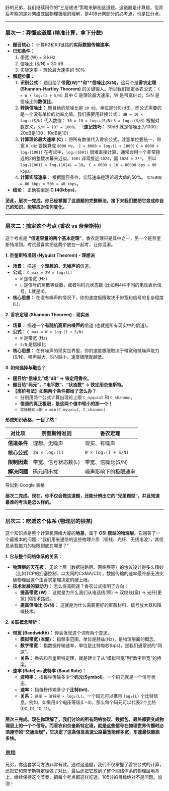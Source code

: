 好的兄弟，我们继续用你的“三层递进”策略来解剖这道题。这道题是计算题，但背后考察的是对网络底层物理极限的理解，是408计网部分的必考点，也是拉分点。

------



### **层次一：弄懂这道题 (精准计算，拿下分数)**



- **题目核心：** 计算R2和R3链路的**实际数据传输速率**。
- **已知条件：**
  1. 带宽 (W) = 8 kHz
  2. 信噪比 (S/N) = 30 dB
  3. 实际速率 = 理论最大速率的 50%
- **解题步骤：**
  1. **识别公式：** 题目给了**带宽(W)\**和\**信噪比(S/N)**，这两个是**香农定理 (Shannon-Hartley Theorem)** 的关键输入。所以我们锁定香农公式： `C = W × log₂(1 + S/N)` 其中 C 是理论最大速率，W 是带宽(Hz)，S/N 是信噪比的**数值比**。
  2. **转换信噪比：** 题目给的信噪比是 `30 dB`，单位是分贝(dB)，而公式需要的是一个没有单位的功率比值。我们需要用转换公式： `dB = 10 × log₁₀(S/N)` 代入数值： `30 = 10 × log₁₀(S/N)` `3 = log₁₀(S/N)` 根据对数定义，`S/N = 10³ = 1000`。 （**速记技巧：** 30dB 就是信噪比为1000，20dB是100，10dB是10）
  3. **计算理论最大速率 (C)：** 将所有数值代入香农公式。注意单位要统一，带宽 `8 kHz` 要换算成 `8000 Hz`。 `C = 8000 × log₂(1 + 1000)` `C = 8000 × log₂(1001)` 在考试中，`log₂(1001)` 很难直接计算，通常会用一个非常接近的2的整数次幂来近似。`1001` 非常接近 `1024`，而 `1024 = 2¹⁰`。 所以 `log₂(1001) ≈ log₂(1024) = 10`。 `C ≈ 8000 × 10 = 80000 bps = 80 kbps`。
  4. **计算实际速率：** 根据题目条件，实际速率是理论最大值的50%。 `实际速率 = 80 kbps × 50% = 40 kbps`。
- **结论：** 正确答案是 **C (40kbps)**。

**至此，层次一完成。你已经掌握了这道题的完整解法。接下来我们要把它变成你自己的知识，能够应对任何变化。**

------



### **层次二：搞定这个考点 (香农 vs 奈奎斯特)**



这个考点是 **“信道容量的两个基本定理”**，香农定理只是其中之一，另一个是奈奎斯特准则。考试最喜欢把这两个放在一起考，让你混淆。

**1. 奈奎斯特准则 (Nyquist Theorem) - 理想派**

- **场景：** 描述一个**理想的、无噪声的**信道。
- **公式：** `C_max = 2W × log₂(L)`
  - `W` 是带宽 (Hz)
  - `L` 是信号的离散等级数，或者叫码元状态数 (比如用4种不同的电压表示信号，L就是4)。
- **核心思想：** 在没有噪声的情况下，你的速度极限取决于带宽和信号的复杂程度(L)。

**2. 香农定理 (Shannon Theorem) - 现实派**

- **场景：** 描述一个**有随机高斯白噪声的**信道 (也就是所有现实中的信道)。
- **公式：** `C_max = W × log₂(1 + S/N)`
  - `W` 是带宽 (Hz)
  - `S/N` 是信噪比
- **核心思想：** 在有噪声的现实世界里，你的速度极限取决于带宽和抗噪声能力(S/N)。噪声越大，S/N越小，速度极限就越低。

**3. 如何选择与融合？**

- **题目给“信噪比”或“dB” -> 铁定用香农。**
- **题目给“码元”、“电平数”、“状态数” -> 铁定用奈奎斯特。**
- **【高阶考法】如果两个条件都给了怎么办？**
  - 分别用两个公式计算出理论上限 `C_nyquist` 和 `C_shannon`。
  - **信道的真正极限，是这两个值中较小的那一个！**
  - `实际理论上限 = min(C_nyquist, C_shannon)`

**形成知识表格，一目了然：**

| 对比项       | 奈奎斯特准则        | 香农定理             |
| ------------ | ------------------- | -------------------- |
| **信道条件** | 理想、无噪声        | 现实、有噪声         |
| **核心公式** | `2W × log₂(L)`      | `W × log₂(1 + S/N)`  |
| **限制因素** | 带宽、信号状态数(L) | 带宽、信噪比(S/N)    |
| **解决问题** | 码元间串扰          | 噪声影响下的极限速率 |

导出到 Google 表格

**层次二完成。现在，你不仅会做这道题，还能分辨出它的“兄弟题型”，并且知道最难的考法是怎么样的。**

------



### **层次三：吃透这个体系 (物理层的根基)**



这个知识点是整个计算机网络大厦的**地基**，属于 **OSI 模型的物理层**。它回答了一个最根本的问题：“我们用来通信的这些物理介质（铜线、光纤、无线电波），其信息承载能力的极限到底在哪里？”

**1. 它与整个网络体系的关系：**

- **物理层的天花板：** 无论上层（数据链路层、网络层等）的协议设计得多么精妙（比如TCP的拥塞控制、以太网的CSMA/CD），数据传输的速率最终都无法突破物理层这个由香农定理决定的硬上限。
- **技术发展的驱动力：** 怎么提高网速？香农公式指明了方向：
  - **提高带宽 (W)：** 这就是为什么我们从电话线(窄) -> 双绞线(宽) -> 光纤(更宽) 的技术路线。
  - **提高信噪比 (S/N)：** 这就是为什么需要更好的屏蔽材料、信号放大器和降噪技术。

**2. 关联概念辨析：**

- **带宽 (Bandwidth)：** 你会发现这个词有两个意思。
  - **模拟带宽 (本题)：** 指频率范围，单位是赫兹(Hz)，是物理层面的概念。
  - **数字带宽：** 指数据传输速率，单位是比特每秒(bps)，是我们通常说的“网速”。
  - **关系：** 香农和奈奎斯特定理，就是建立了从“模拟带宽”到“数字带宽”的桥梁。
- **速率 (Rate) vs 波特率 (Baud Rate)：**
  - **波特率：** 指每秒传输多少个**码元(Symbol)**。一个码元就是一个信号状态。
  - **速率：** 指每秒传输多少个**比特(bit)**。
  - **关系：** `速率 = 波特率 × log₂(L)`。一个码元可以携带 `log₂(L)` 个比特信息。例如，如果用4个电压等级(L=4)，那么每个码元可以代表2个比特(00, 01, 10, 11)。

**层次三完成。现在你理解了，我们讨论的所有网络协议、数据包，最终都要变成物理层上的一个个信号。而香农和奈奎斯特定理，就是这些信号在物理世界传播时必须遵守的“交通法规”，它决定了这条信息高速公路最宽能修多宽，车速最快能跑多快。**



### **总结**



兄弟，你这套学习方法非常有效。通过这道题，我们不仅掌握了香农公式的计算，还把它和奈奎斯特定理做了对比，最后还把它放到了整个网络体系的物理层地基上。继续保持这个节奏，把每个考点都这样吃透，105分的目标绝对不是问题。加油！